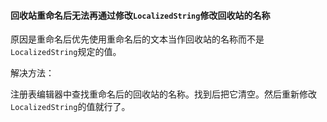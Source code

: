 #### 回收站重命名后无法再通过修改`LocalizedString`修改回收站的名称

原因是重命名后优先使用重命名后的文本当作回收站的名称而不是`LocalizedString`规定的值。

解决方法：

注册表编辑器中查找重命名后的回收站的名称。找到后把它清空。然后重新修改`LocalizedString`的值就行了。